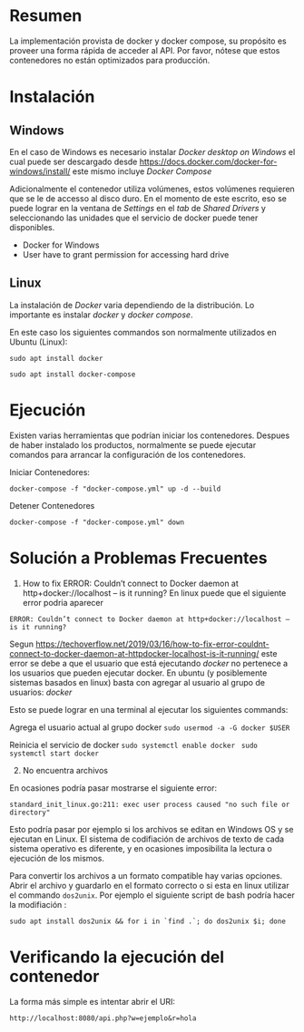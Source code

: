# Resumen

La implementación provista de docker y docker compose, su propósito es proveer una forma rápida de acceder al API. Por favor, nótese que estos contenedores no están optimizados para producción.

# Instalación

## Windows
En el caso de Windows es necesario instalar _Docker desktop on Windows_ el cual puede ser descargado desde https://docs.docker.com/docker-for-windows/install/ este mismo incluye _Docker Compose_

Adicionalmente el contenedor utiliza volúmenes, estos volúmenes requieren que se le de accesso al disco duro. 
En el momento de este escrito, eso se puede lograr en la ventana de _Settings_ en el _tab_ de _Shared Drivers_ y seleccionando las unidades que el servicio de docker puede tener disponibles.


* Docker for Windows
* User have to grant permission for accessing hard drive


## Linux
La instalación de _Docker_ varia dependiendo de la distribución.  Lo importante es instalar _docker_ y _docker compose_. 

En este caso los siguientes commandos son normalmente utilizados en Ubuntu (Linux):

`sudo apt install docker`

`sudo apt install docker-compose`

# Ejecución
Existen varias herramientas que podrían iniciar los contenedores. Despues de haber instalado los productos, normalmente se puede ejecutar comandos para arrancar la configuración de los contenedores. 

Iniciar Contenedores:

`docker-compose -f "docker-compose.yml" up -d --build`

Detener Contenedores

`docker-compose -f "docker-compose.yml" down`


# Solución a Problemas Frecuentes

1. How to fix ERROR: Couldn’t connect to Docker daemon at http+docker://localhost – is it running?
En linux puede que el siguiente error podria aparecer

```ERROR: Couldn’t connect to Docker daemon at http+docker://localhost – is it running?```

Segun https://techoverflow.net/2019/03/16/how-to-fix-error-couldnt-connect-to-docker-daemon-at-httpdocker-localhost-is-it-running/ este error se debe a que el usuario que está ejecutando _docker_ no pertenece a los usuarios que pueden ejecutar docker. En ubuntu (y posiblemente sistemas basados en linux) basta con agregar al usuario al grupo de usuarios: _docker_

Esto se puede lograr en una terminal al ejecutar los siguientes commands: 

Agrega el usuario actual al grupo docker
`sudo usermod -a -G docker $USER `

Reinicia el servicio de docker
`sudo systemctl enable docker `
`sudo systemctl start docker`


2. No encuentra archivos

En ocasiones podría pasar mostrarse el siguiente error:

```standard_init_linux.go:211: exec user process caused "no such file or directory"```

Esto podría pasar por ejemplo si los archivos se editan en Windows OS y se ejecutan en Linux. El sistema de codifiación de archivos de texto de cada sistema operativo es diferente, y en ocasiones imposibilita la lectura o ejecución de los mismos. 

Para convertir los archivos a un formato compatible hay varias opciones. Abrir el archivo y guardarlo en el formato correcto o si esta en linux utilizar el commando `dos2unix`. 
Por ejemplo el siguiente script de bash podría hacer la modifiación :

```sudo apt install dos2unix && for i in `find .`; do dos2unix $i; done```



# Verificando la ejecución del contenedor

La forma más simple es intentar abrir el URI:

`http://localhost:8080/api.php?w=ejemplo&r=hola`
